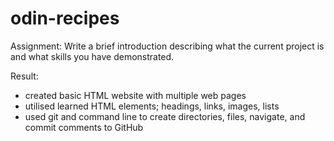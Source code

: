 # odin-recipes

Assignment: Write a brief introduction describing what the current project is and what skills you have demonstrated.

Result:
- created basic HTML website with multiple web pages
- utilised learned HTML elements; headings, links, images, lists
- used git and command line to create directories, files, navigate, and commit comments to GitHub